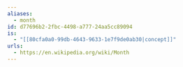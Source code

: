 ```yaml
---
aliases:
  - month
id: d77696b2-2fbc-4498-a777-24aa5cc89094
is:
  - "[[80cfa0a0-99db-4643-9633-1e7f9de0ab30|concept]]"
urls:
  - https://en.wikipedia.org/wiki/Month
---
```

